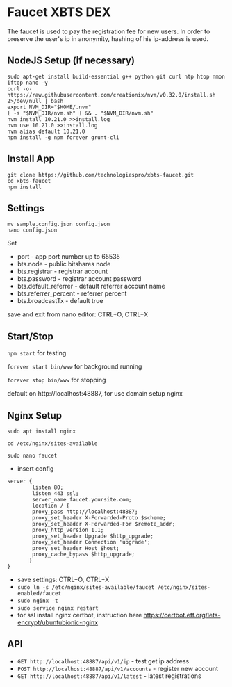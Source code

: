 # Faucet XBTS DEX

The faucet is used to pay the registration fee for new users.
In order to preserve the user's ip in anonymity, hashing of his ip-address is used.

## NodeJS Setup (if necessary)

```
sudo apt-get install build-essential g++ python git curl ntp htop nmon iftop nano -y
curl -o- https://raw.githubusercontent.com/creationix/nvm/v0.32.0/install.sh 2>/dev/null | bash
export NVM_DIR="$HOME/.nvm"
[ -s "$NVM_DIR/nvm.sh" ] && . "$NVM_DIR/nvm.sh"
nvm install 10.21.0 >>install.log
nvm use 10.21.0 >>install.log
nvm alias default 10.21.0
npm install -g npm forever grunt-cli
```

## Install App
```
git clone https://github.com/technologiespro/xbts-faucet.git
cd xbts-faucet
npm install
```

## Settings
```
mv sample.config.json config.json
nano config.json
```

Set

- port - app port number up to 65535
- bts.node - public bitshares node
- bts.registrar - registrar account
- bts.password - registrar account password
- bts.default_referrer - default referrer account name
- bts.referrer_percent - referrer percent
- bts.broadcastTx - default true

save and exit from nano editor: CTRL+O, CTRL+X

## Start/Stop

`npm start` for testing

`forever start bin/www` for background running

`forever stop bin/www` for stopping

default on http://localhost:48887, for use domain setup nginx

## Nginx Setup

`sudo apt install nginx`

`cd /etc/nginx/sites-available`

`sudo nano faucet`

- insert config

```
server {
        listen 80;
        listen 443 ssl;
        server_name faucet.yoursite.com;
        location / {
        proxy_pass http://localhost:48887;
        proxy_set_header X-Forwarded-Proto $scheme;
        proxy_set_header X-Forwarded-For $remote_addr;
        proxy_http_version 1.1;
        proxy_set_header Upgrade $http_upgrade;
        proxy_set_header Connection 'upgrade';
        proxy_set_header Host $host;
        proxy_cache_bypass $http_upgrade;
       }
}

```

- save settings: CTRL+O, CTRL+X
- `sudo ln -s /etc/nginx/sites-available/faucet /etc/nginx/sites-enabled/faucet`
- `sudo nginx -t`
- `sudo service nginx restart`
- for ssl install nginx certbot, instruction here https://certbot.eff.org/lets-encrypt/ubuntubionic-nginx

## API

- `GET http://localhost:48887/api/v1/ip` - test get ip address
- `POST http://localhost:48887/api/v1/accounts` - register new account
- `GET http://localhost:48887/api/v1/latest` - latest registrations

